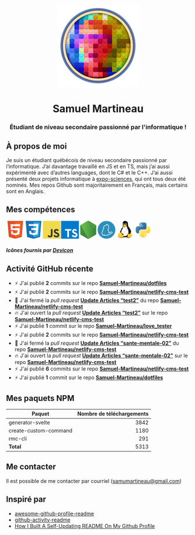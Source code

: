 <div align="middle">
  <img height="225" alt="avatar" src="https://raw.githubusercontent.com/Samuel-Martineau/Samuel-Martineau/master/avatar.png">
  <h1>Samuel Martineau</h1>
  <h3>Étudiant de niveau secondaire passionné par l'informatique !</h3>
</div>

## À propos de moi

Je suis un étudiant québécois de niveau secondaire passionné par l’informatique. J’ai davantage travaillé en JS et en TS, mais j’ai aussi expérimenté avec d’autres languages, dont le C# et le C++. J’ai aussi présenté deux projets informatique à [expo-sciences](https://technoscience.ca/programmes/expo-sciences/), qui ont tous deux été nominés. Mes repos Github sont majoritairement en Français, mais certains sont en Anglais.

## Mes compétences

<img alt="HTML5" src="https://raw.githubusercontent.com/devicons/devicon/master/icons/html5/html5-original.svg" width="50" title="HTML5" /><img alt="CSS3" src="https://raw.githubusercontent.com/devicons/devicon/master/icons/css3/css3-original.svg" width="50" title="CSS3" /><img alt="JavaScript" src="https://raw.githubusercontent.com/devicons/devicon/master/icons/javascript/javascript-original.svg" width="50" title="JavaScript" /><img alt="TypeScript" src="https://raw.githubusercontent.com/devicons/devicon/master/icons/typescript/typescript-original.svg" width="50" title="TypeScript" /><img alt="NodeJS" src="https://raw.githubusercontent.com/devicons/devicon/master/icons/nodejs/nodejs-original.svg" width="50" title="NodeJS" /><img alt="Yarn" src="https://raw.githubusercontent.com/devicons/devicon/master/icons/yarn/yarn-original.svg" width="50" title="Yarn" /><img alt="Linux" src="https://raw.githubusercontent.com/devicons/devicon/master/icons/linux/linux-original.svg" width="50" title="Linux" /><img alt="Python" src="https://raw.githubusercontent.com/devicons/devicon/master/icons/python/python-original.svg" width="50" title="Python" />

##### Icônes fournis par [Devicon](https://konpa.github.io/devicon/)

## Activité GitHub récente

- ⚡ J&#x27;ai publié **2** commits sur le repo [**Samuel-Martineau/dotfiles**](https://github.com/Samuel-Martineau/dotfiles)
- ⚡ J&#x27;ai publié **2** commits sur le repo [**Samuel-Martineau/netlify-cms-test**](https://github.com/Samuel-Martineau/netlify-cms-test)
- 🚫 J&#x27;ai fermé la _pull request_ [**Update Articles “test2”**](https://github.com/Samuel-Martineau/netlify-cms-test/pull/6) du repo [**Samuel-Martineau/netlify-cms-test**](https://github.com/Samuel-Martineau/netlify-cms-test)
- 🔥 J&#x27;ai ouvert la _pull request_ [**Update Articles “test2”**](https://github.com/Samuel-Martineau/netlify-cms-test/pull/6) sur le repo [**Samuel-Martineau/netlify-cms-test**](https://github.com/Samuel-Martineau/netlify-cms-test)
- ⚡ J&#x27;ai publié **1** commit sur le repo [**Samuel-Martineau/love_tester**](https://github.com/Samuel-Martineau/love_tester)
- ⚡ J&#x27;ai publié **2** commits sur le repo [**Samuel-Martineau/netlify-cms-test**](https://github.com/Samuel-Martineau/netlify-cms-test)
- 🚫 J&#x27;ai fermé la _pull request_ [**Update Articles “sante-mentale-02”**](https://github.com/Samuel-Martineau/netlify-cms-test/pull/5) du repo [**Samuel-Martineau/netlify-cms-test**](https://github.com/Samuel-Martineau/netlify-cms-test)
- 🔥 J&#x27;ai ouvert la _pull request_ [**Update Articles “sante-mentale-02”**](https://github.com/Samuel-Martineau/netlify-cms-test/pull/5) sur le repo [**Samuel-Martineau/netlify-cms-test**](https://github.com/Samuel-Martineau/netlify-cms-test)
- ⚡ J&#x27;ai publié **6** commits sur le repo [**Samuel-Martineau/netlify-cms-test**](https://github.com/Samuel-Martineau/netlify-cms-test)
- ⚡ J&#x27;ai publié **1** commit sur le repo [**Samuel-Martineau/dotfiles**](https://github.com/Samuel-Martineau/dotfiles)

## Mes paquets NPM

| Paquet                | Nombre de téléchargements |
| --------------------- | ------------------------: |
| generator-svelte      |                      3842 |
| create-custom-command |                      1180 |
| rmc-cli               |                       291 |
| **Total**             |                      5313 |

## Me contacter

Il est possible de me contacter par courriel ([samumartineau@gmail.com](mailto:samumartineau@gmail.com))

## Inspiré par

- [awesome-github-profile-readme](https://github.com/abhisheknaiidu/awesome-github-profile-readme)
- [github-activity-readme](https://github.com/jamesgeorge007/github-activity-readme)
- [How I Built A Self-Updating README On My Github Profile](https://www.mokkapps.de/blog/how-i-built-a-self-updating-readme-on-my-git-hub-profile/)
